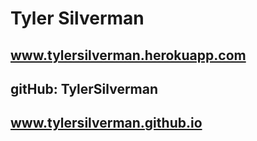 # Tyler Silverman

## www.tylersilverman.herokuapp.com

## gitHub: TylerSilverman 

## www.tylersilverman.github.io

##

##
